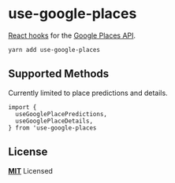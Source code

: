 # use-google-places

[React hooks](https://reactjs.org/docs/hooks-intro.html) for the [Google Places API](https://developers.google.com/places/web-service/overview).

`yarn add use-google-places`

## Supported Methods

Currently limited to place predictions and details.

```
import {
  useGooglePlacePredictions,
  useGooglePlaceDetails,
} from 'use-google-places
```

## License

**[MIT](LICENSE)** Licensed

